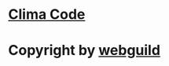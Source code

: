 # <a href="https://otabek1980.github.io/ClimaCode/">Clima Code</a>

# <span>Copyright by</span> <a href="copyright by webguild: https://t.me/webguild/1936"> webguild </a>
